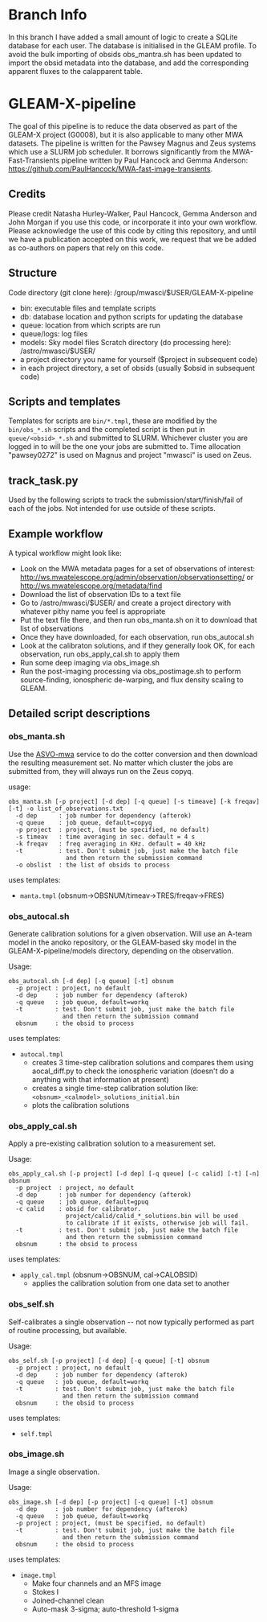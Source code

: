 # Branch Info

In this branch I have added a small amount of logic to create a SQLite database for each user. The database is initialised in the GLEAM profile. To avoid the bulk importing of obsids obs\_mantra.sh has been updated to import the obsid metadata into the database, and add the corresponding apparent fluxes to the calapparent table. 

# GLEAM-X-pipeline

The goal of this pipeline is to reduce the data observed as part of the GLEAM-X project (G0008), but it is also applicable to many other MWA datasets. The pipeline is written for the Pawsey Magnus and Zeus systems which use a SLURM job scheduler. It borrows significantly from the MWA-Fast-Transients pipeline written by Paul Hancock and Gemma Anderson: https://github.com/PaulHancock/MWA-fast-image-transients.

## Credits
Please credit Natasha Hurley-Walker, Paul Hancock, Gemma Anderson and John Morgan if you use this code, or incorporate it into your own workflow. Please acknowledge the use of this code by citing this repository, and until we have a publication accepted on this work, we request that we be added as co-authors on papers that rely on this code.

## Structure
Code directory (git clone here): /group/mwasci/$USER/GLEAM-X-pipeline
- bin: executable files and template scripts
- db: database location and python scripts for updating the database
- queue: location from which scripts are run
- queue/logs: log files
- models: Sky model files
Scratch directory (do processing here): /astro/mwasci/$USER/
- a project directory you name for yourself ($project in subsequent code)
- in each project directory, a set of obsids (usually $obsid in subsequent code)

## Scripts and templates
Templates for scripts are `bin/*.tmpl`, these are modified by the `bin/obs_*.sh` scripts and the completed script is then put in `queue/<obsid>_*.sh` and submitted to SLURM. Whichever cluster you are logged in to will be the one your jobs are submitted to. Time allocation "pawsey0272" is used on Magnus and project "mwasci" is used on Zeus.

## track_task.py
Used by the following scripts to track the submission/start/finish/fail of each of the jobs.
Not intended for use outside of these scripts.

## Example workflow

A typical workflow might look like:
   - Look on the MWA metadata pages for a set of observations of interest: http://ws.mwatelescope.org/admin/observation/observationsetting/ or http://ws.mwatelescope.org/metadata/find
   - Download the list of observation IDs to a text file
   - Go to /astro/mwasci/$USER/ and create a project directory with whatever pithy name you feel is appropriate
   - Put the text file there, and then run obs_manta.sh on it to download that list of observations
   - Once they have downloaded, for each observation, run obs_autocal.sh
   - Look at the calibraton solutions, and if they generally look OK, for each observation, run obs_apply_cal.sh to apply them
   - Run some deep imaging via obs_image.sh
   - Run the post-imaging processing via obs_postimage.sh to perform source-finding, ionospheric de-warping, and flux density scaling to GLEAM.

## Detailed script descriptions

### obs_manta.sh
Use the [ASVO-mwa](https://asvo.mwatelescope.org) service to do the cotter conversion and then download the resulting measurement set. No matter which cluster the jobs are submitted from, they will always run on the Zeus copyq.

usage:
```
obs_manta.sh [-p project] [-d dep] [-q queue] [-s timeave] [-k freqav] [-t] -o list_of_observations.txt
  -d dep      : job number for dependency (afterok)
  -q queue    : job queue, default=copyq
  -p project  : project, (must be specified, no default)
  -s timeav   : time averaging in sec. default = 4 s
  -k freqav   : freq averaging in KHz. default = 40 kHz
  -t          : test. Don't submit job, just make the batch file
                and then return the submission command
  -o obslist  : the list of obsids to process
```
uses templates:
- `manta.tmpl` (obsnum->OBSNUM/timeav->TRES/freqav->FRES)

### obs_autocal.sh
Generate calibration solutions for a given observation. Will use an A-team model in the anoko repository, or the GLEAM-based sky model in the GLEAM-X-pipeline/models directory, depending on the observation.

Usage:
```
obs_autocal.sh [-d dep] [-q queue] [-t] obsnum
  -p project : project, no default
  -d dep     : job number for dependency (afterok)
  -q queue   : job queue, default=workq
  -t         : test. Don't submit job, just make the batch file
               and then return the submission command
  obsnum     : the obsid to process
```

uses templates:
- `autocal.tmpl`
  - creates 3 time-step calibration solutions and compares them using aocal_diff.py to check the ionospheric variation (doesn't do a anything with that information at present)
  - creates a single time-step calibration solution like: `<obsnum>_<calmodel>_solutions_initial.bin`
  - plots the calibration solutions

### obs_apply_cal.sh
Apply a pre-existing calibration solution to a measurement set.

Usage:
```
obs_apply_cal.sh [-p project] [-d dep] [-q queue] [-c calid] [-t] [-n] obsnum
  -p project  : project, no default
  -d dep      : job number for dependency (afterok)
  -q queue    : job queue, default=gpuq
  -c calid    : obsid for calibrator.
                project/calid/calid_*_solutions.bin will be used
                to calibrate if it exists, otherwise job will fail.
  -t          : test. Don't submit job, just make the batch file
                and then return the submission command
  obsnum      : the obsid to process
```

uses templates:
- `apply_cal.tmpl` (obsnum->OBSNUM, cal->CALOBSID)
  - applies the calibration solution from one data set to another

### obs_self.sh
Self-calibrates a single observation -- not now typically performed as part of routine processing, but available.

Usage:
```
obs_self.sh [-p project] [-d dep] [-q queue] [-t] obsnum
  -p project : project, no default
  -d dep     : job number for dependency (afterok)
  -q queue   : job queue, default=workq
  -t         : test. Don't submit job, just make the batch file
               and then return the submission command
  obsnum     : the obsid to process
```
uses templates:
- `self.tmpl`

### obs_image.sh
Image a single observation.

Usage: 
```
obs_image.sh [-d dep] [-p project] [-q queue] [-t] obsnum
  -d dep     : job number for dependency (afterok)
  -q queue   : job queue, default=workq
  -p project : project, (must be specified, no default)
  -t         : test. Don't submit job, just make the batch file
               and then return the submission command
  obsnum     : the obsid to process
```
uses templates:
- `image.tmpl`
  - Make four channels and an MFS image
  - Stokes I
  - Joined-channel clean
  - Auto-mask 3-sigma; auto-threshold 1-sigma
